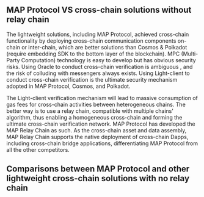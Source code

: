 ## MAP Protocol VS cross-chain solutions without relay chain

The lightweight solutions, including MAP Protocol, achieved cross-chain functionality by deploying cross-chain communication components on-chain or inter-chain, which are better solutions than Cosmos & Polkadot (require embedding SDK to the bottom layer of the blockchain). MPC (Multi-Party Computation) technology is easy to develop but has obvious security risks. Using Oracle to conduct cross-chain verification is ambiguous , and the risk of colluding with messengers always exists. Using Light-client to conduct cross-chain verification is the ultimate security mechanism adopted in MAP Protocol, Cosmos, and Polkadot.

The Light-client verification mechanism will lead to massive consumption of gas fees for cross-chain activities between heterogeneous chains. The better way is to use a relay chain, compatible with multiple chains' algorithm, thus enabling a homogeneous cross-chain and forming the ultimate cross-chain verification network. MAP Protocol has developed the MAP Relay Chain as such. As the cross-chain asset and data assembly, MAP Relay Chain supports the native deployment of cross-chain Dapps, including cross-chain bridge applications,  differentiating MAP Protocol from all the other competitors.

## Comparisons between MAP Protocol and other lightweight cross-chain solutions with no relay chain



